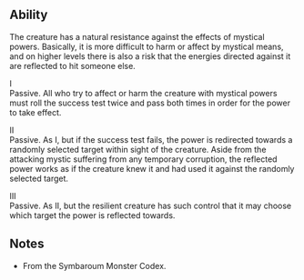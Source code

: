 ## Ability
The creature has a natural resistance against the effects of mystical powers. Basically, it is more difficult to harm or affect by mystical means, and on higher levels there is also a risk that the energies directed against it are reflected to hit someone else.

I<br>Passive. All who try to affect or harm the creature with mystical powers must roll the success test twice and pass both times in order for the power to take effect.

II<br>Passive. As I, but if the success test fails, the power is redirected towards a randomly selected target within sight of the creature. Aside from the attacking mystic suffering from any temporary corruption, the reflected power works as if the creature knew it and had used it against the randomly selected target.

III<br>Passive. As II, but the resilient creature has such control that it may choose which target the power is reflected towards.
## Notes
* From the Symbaroum Monster Codex.